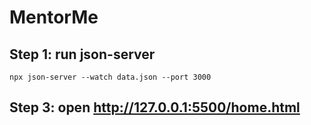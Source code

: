 # MentorMe
## Step 1: run json-server
```
npx json-server --watch data.json --port 3000
```
## Step 3: open http://127.0.0.1:5500/home.html